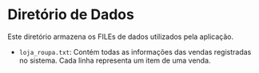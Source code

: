 # Diretório de Dados

Este diretório armazena os FILEs de dados utilizados pela aplicação.

- `loja_roupa.txt`: Contém todas as informações das vendas registradas no sistema. Cada linha representa um item de uma venda.